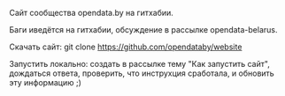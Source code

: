 Сайт сообщества opendata.by на гитхабии.

Баги иведётся на гитхабии, обсуждение в рассылке opendata-belarus.

Скачать сайт:
    git clone https://github.com/opendataby/website

Запустить локально:
    создать в рассылке тему "Как запустить сайт", дождаться
    ответа, проверить, что инструхция сработала, и обновить
    эту информацию ;)
